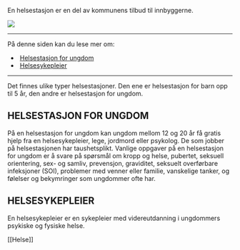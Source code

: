 En helsestasjon er en del av kommunens tilbud til innbyggerne.

![](https://cdn.kursoria.no/pensum/elements/pensum-for-samfunnskunnskapsproven-_qzwxec.jpg)

---

På denne siden kan du lese mer om:

-    [Helsestasjon for ungdom](https://app.norskkunnskap.no/pensum/rtehtr/3hnasx/qzwxec#helsestasjon-for-ungdom)
-    [Helsesykepleier](https://app.norskkunnskap.no/pensum/rtehtr/3hnasx/qzwxec#helsesykepleier)

---

Det finnes ulike typer helsestasjoner. Den ene er helsestasjon for barn opp til 5 år, den andre er helsestasjon for ungdom.

## HELSESTASJON FOR UNGDOM

På en helsestasjon for ungdom kan ungdom mellom 12 og 20 år få gratis hjelp fra en helsesykepleier, lege, jordmord eller psykolog. De som jobber på helsestasjonen har taushetsplikt. Vanlige oppgaver på en helsestasjon for ungdom er å svare på spørsmål om kropp og helse, pubertet, seksuell orientering, sex- og samliv, prevensjon, graviditet, seksuelt overførbare infeksjoner (SOI), problemer med venner eller familie, vanskelige tanker, og følelser og bekymringer som ungdommer ofte har.

## HELSESYKEPLEIER

En helsesykepleier er en sykepleier med videreutdanning i ungdommers psykiske og fysiske helse.

[[Helse]]
